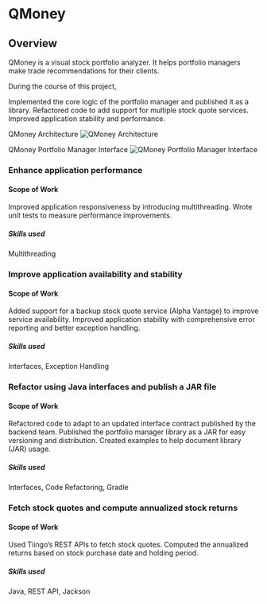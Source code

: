 # QMoney
## Overview
QMoney is a visual stock portfolio analyzer. It helps portfolio managers make trade recommendations for their clients.

During the course of this project,

Implemented the core logic of the portfolio manager and published it as a library.
Refactored code to add support for multiple stock quote services.
Improved application stability and performance.


QMoney Architecture
![QMoney Architecture](https://i.ibb.co/ZctCmn6/Screenshot-2023-10-24-at-12-08-09-PM.png)

QMoney Portfolio Manager Interface
![QMoney Portfolio Manager Interface](https://i.ibb.co/HzRZqkn/Screenshot-2023-10-24-at-12-08-22-PM.png)


### Enhance application performance
#### Scope of Work
Improved application responsiveness by introducing multithreading.
Wrote unit tests to measure performance improvements.
##### Skills used
Multithreading

### Improve application availability and stability
#### Scope of Work
Added support for a backup stock quote service (Alpha Vantage) to improve service availability.
Improved application stability with comprehensive error reporting and better exception handling.
##### Skills used
Interfaces, Exception Handling

### Refactor using Java interfaces and publish a JAR file
#### Scope of Work
Refactored code to adapt to an updated interface contract published by the backend team.
Published the portfolio manager library as a JAR for easy versioning and distribution.
Created examples to help document library (JAR) usage.
##### Skills used
Interfaces, Code Refactoring, Gradle

### Fetch stock quotes and compute annualized stock returns
#### Scope of Work
Used Tiingo’s REST APIs to fetch stock quotes.
Computed the annualized returns based on stock purchase date and holding period.
##### Skills used
Java, REST API, Jackson


